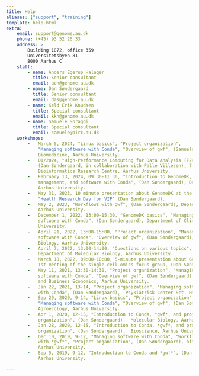 ```yaml
---
title: Help
aliases: ["support", "training"]
template: help.html
extra:
    email: support@genome.au.dk
    phone: (+45) 93 52 26 33
    address: >
        Building 1872, office 359
        Universitetsbyen 81
        8000 Aarhus C
    staff:
        - name: Anders Egerup Halager
          title: Senior consultant
          email: aeh@genome.au.dk
        - name: Dan Søndergaard
          title: Senior consultant
          email: das@genome.au.dk
        - name: Keld Erik Knudsen
          title: Special consultant
          email: kkn@genome.au.dk
        - name: Samuele Soraggi
          title: Special consultant
          email: samuele@birc.au.dk
    workshops:
        -   March 5, 2024, "Linux basics", "Project organization",
            "Managing software with Conda", "Overview of gwf", (Samuele Soraggi), Department of
            Biomedicine, Aarhus University.
        -   Q1/2024, "High-Performance Computing for Data Analysis (F24.505222U003.A)"
            (Dan Søndergaard, in collaboration with Palle Villesen), 7 week/5 ECTS course,
            Bioinformatics Research Centre, Aarhus University.
        -   February 13, 2024, 09:30-11:30, "Introduction to GenomeDK, project
            management, and software with Conda", (Dan Søndergaard), Department of Biomedicine/NCRR,
            Aarhus University.
        -   May 31, 2023, 10 minute presentation about GenomeDK at the annual
            "Health Research Day for VIP" (Dan Søndergaard).
        -   May 2, 2023, "Workflows with gwf", (Dan Søndergaard), Department of Biology,
            Aarhus University.
        -   December 1, 2022, 13:00-15:30, "GenomeDK basics", "Managing
            software with Conda", (Dan Søndergaard), Department of Clinical Biochemistry, Aarhus
            University.
        -   April 21, 2022, 13:00-15:00, "Project organization", "Managing
            software with Conda", "Overview of gwf", (Dan Søndergaard), Department of Molecular
            Biology, Aarhus University.
        -   April 7, 2022, 13:00-14:00, "Questions on various topics", (Dan Søndergaard),
            Department of Molecular Biology, Aarhus University.
        -   March 10, 2022, 09:00-10:00, 5-minute presentation about GenomeDK at
            1st meeting of the single-cell omics focus group, (Dan Søndergaard),  Aarhus University.
        -   May 11, 2021, 13:30-14:30, "Project organization", "Managing
            software with Conda", "Overview of gwf", (Dan Søndergaard),  Department of Economics
            and Business Economics, Aarhus University.
        -   Jan 22, 2021, 13-14, "Project organization", "Managing software
            with Conda", (Dan Søndergaard),  Psykiatrisk Center Sct. Hans, Region H.
        -   Sep 29, 2020, 9-14, "Linux basics", "Project organization",
            "Managing software with Conda", "Overview of gwf", (Dan Søndergaard),  Department of
            Agroecology, Aarhus University.
        -   Apr 1, 2020, 12-15, "Introduction to Conda, *gwf*, and project
            organization", (Dan Søndergaard),  Molecular Biology, Aarhus University.
        -   Jan 28, 2020, 12-15, "Introduction to Conda, *gwf*, and project
            organization", (Dan Søndergaard),  Bioscience, Aarhus University.
        -   Dec 10, 2019, 9-12, "Managing software with Conda", "Workflows
            with *gwf*", "Project organization", (Dan Søndergaard), official GenomeDK workshop,
            Aarhus University.
        -   Sep 5, 2019, 9-12, "Introduction to Conda and *gwf*", (Dan Søndergaard), Børglum Lab,
            Aarhus University.

---
```

